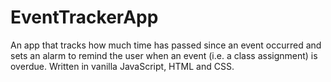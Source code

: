 # EventTrackerApp
An app that tracks how much time has passed since an event occurred and sets an alarm to remind the user when an event (i.e. a class assignment) is overdue. Written in vanilla JavaScript, HTML and CSS.
